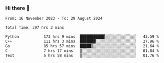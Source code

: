 ### Hi there 👋

<!--
**floyiac/floyiac** is a ✨ _special_ ✨ repository because its `README.md` (this file) appears on your GitHub profile.

Here are some ideas to get you started:

- 🔭 I’m currently working on ...
- 🌱 I’m currently learning ...
- 👯 I’m looking to collaborate on ...
- 🤔 I’m looking for help with ...
- 💬 Ask me about ...
- 📫 How to reach me: ...
- 😄 Pronouns: ...
- ⚡ Fun fact: ...
-->

<!--START_SECTION:waka-->

```txt
From: 16 November 2023 - To: 29 August 2024

Total Time: 397 hrs 3 mins

Python           173 hrs 9 mins  ███████████░░░░░░░░░░░░░░   43.59 %
C++              111 hrs 3 mins  ███████░░░░░░░░░░░░░░░░░░   27.96 %
Go               85 hrs 57 mins  █████▒░░░░░░░░░░░░░░░░░░░   21.64 %
C                7 hrs 17 mins   ▒░░░░░░░░░░░░░░░░░░░░░░░░   01.84 %
Text             6 hrs 58 mins   ▒░░░░░░░░░░░░░░░░░░░░░░░░   01.76 %
```

<!--END_SECTION:waka-->
